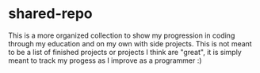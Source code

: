 # shared-repo
This is a more organized collection to show my progression in coding through my education and on my own with side projects.
This is not meant to be a list of finished projects or projects I think are "great", it is simply meant to track my progess as I improve as a programmer :)

